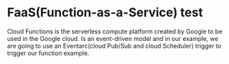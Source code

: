 # FaaS(Function-as-a-Service) test

Cloud Functions is the serverless compute platform created by Google to be used in the Google cloud. Is an event-driven model and in our example, we are going to use an Eventarc(cloud Pub/Sub and cloud Scheduler) trigger to trigger our function example.
